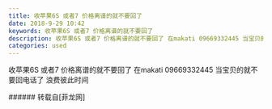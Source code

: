 ```yaml
---
title: 收苹果6S 或者7 价格离谱的就不要回了
date: 2018-9-29 10:42
keywords: 收苹果6S 或者7 价格离谱的就不要回了
description: 收苹果6S 或者7 价格离谱的就不要回了 在makati 09669332445 当宝贝的就不要回电话了 浪费彼此时间
categories: used
---
```

<td class="t_f" id="postmessage_1904050">

收苹果6S 或者7 价格离谱的就不要回了 在makati 09669332445 当宝贝的就不要回电话了 浪费彼此时间<br/>
</td>
###### 转载自[菲龙网]